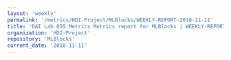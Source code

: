 ```yaml
---
layout: 'weekly'
permalink: '/metrics/HDI-Project/MLBlocks/WEEKLY-REPORT-2018-11-11'
title: 'DAI Lab OSS Metrics Metrics report for MLBlocks | WEEKLY-REPORT-2018-11-11'
organization: 'HDI-Project'
repository: 'MLBlocks'
current_date: '2018-11-11'
---
```

